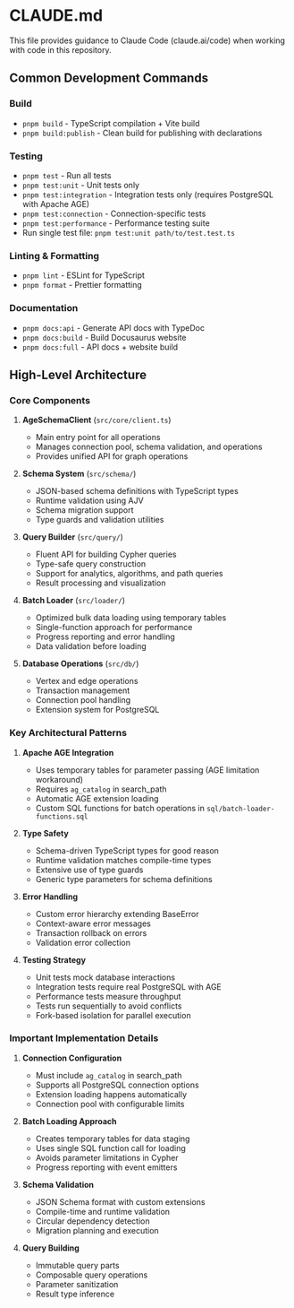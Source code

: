 # CLAUDE.md

This file provides guidance to Claude Code (claude.ai/code) when working with code in this repository.

## Common Development Commands

### Build
- `pnpm build` - TypeScript compilation + Vite build
- `pnpm build:publish` - Clean build for publishing with declarations

### Testing
- `pnpm test` - Run all tests
- `pnpm test:unit` - Unit tests only
- `pnpm test:integration` - Integration tests only (requires PostgreSQL with Apache AGE)
- `pnpm test:connection` - Connection-specific tests
- `pnpm test:performance` - Performance testing suite
- Run single test file: `pnpm test:unit path/to/test.test.ts`

### Linting & Formatting
- `pnpm lint` - ESLint for TypeScript
- `pnpm format` - Prettier formatting

### Documentation
- `pnpm docs:api` - Generate API docs with TypeDoc
- `pnpm docs:build` - Build Docusaurus website
- `pnpm docs:full` - API docs + website build

## High-Level Architecture

### Core Components

1. **AgeSchemaClient** (`src/core/client.ts`)
   - Main entry point for all operations
   - Manages connection pool, schema validation, and operations
   - Provides unified API for graph operations

2. **Schema System** (`src/schema/`)
   - JSON-based schema definitions with TypeScript types
   - Runtime validation using AJV
   - Schema migration support
   - Type guards and validation utilities

3. **Query Builder** (`src/query/`)
   - Fluent API for building Cypher queries
   - Type-safe query construction
   - Support for analytics, algorithms, and path queries
   - Result processing and visualization

4. **Batch Loader** (`src/loader/`)
   - Optimized bulk data loading using temporary tables
   - Single-function approach for performance
   - Progress reporting and error handling
   - Data validation before loading

5. **Database Operations** (`src/db/`)
   - Vertex and edge operations
   - Transaction management
   - Connection pool handling
   - Extension system for PostgreSQL

### Key Architectural Patterns

1. **Apache AGE Integration**
   - Uses temporary tables for parameter passing (AGE limitation workaround)
   - Requires `ag_catalog` in search_path
   - Automatic AGE extension loading
   - Custom SQL functions for batch operations in `sql/batch-loader-functions.sql`

2. **Type Safety**
   - Schema-driven TypeScript types for good reason
   - Runtime validation matches compile-time types
   - Extensive use of type guards
   - Generic type parameters for schema definitions

3. **Error Handling**
   - Custom error hierarchy extending BaseError
   - Context-aware error messages
   - Transaction rollback on errors
   - Validation error collection

4. **Testing Strategy**
   - Unit tests mock database interactions
   - Integration tests require real PostgreSQL with AGE
   - Performance tests measure throughput
   - Tests run sequentially to avoid conflicts
   - Fork-based isolation for parallel execution

### Important Implementation Details

1. **Connection Configuration**
   - Must include `ag_catalog` in search_path
   - Supports all PostgreSQL connection options
   - Extension loading happens automatically
   - Connection pool with configurable limits

2. **Batch Loading Approach**
   - Creates temporary tables for data staging
   - Uses single SQL function call for loading
   - Avoids parameter limitations in Cypher
   - Progress reporting with event emitters

3. **Schema Validation**
   - JSON Schema format with custom extensions
   - Compile-time and runtime validation
   - Circular dependency detection
   - Migration planning and execution

4. **Query Building**
   - Immutable query parts
   - Composable query operations
   - Parameter sanitization
   - Result type inference

